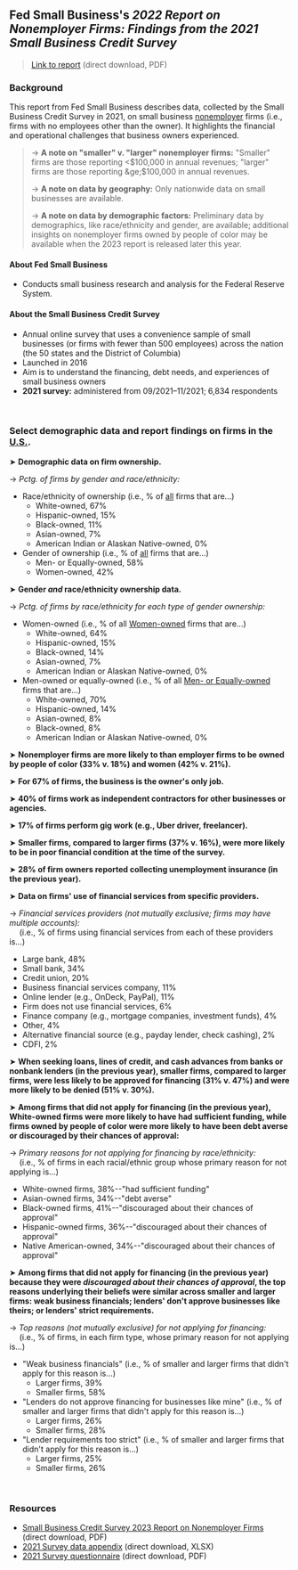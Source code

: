 <br>

## Fed Small Business's *2022 Report on Nonemployer Firms: Findings from the 2021 Small Business Credit Survey*

> [Link to report](https://www.fedsmallbusiness.org/-/media/project/smallbizcredittenant/fedsmallbusinesssite/fedsmallbusiness/files/2022/2022-sbcs-nonemployer-firms.pdf?sc_lang=en&hash=72E038B7A92A51CE35ADBD66C8DBEB12) (direct download, PDF) 

### Background

This report from Fed Small Business describes data, collected by the Small Business Credit Survey in 2021, on small business <ins>nonemployer</ins> firms (i.e., firms with no employees other than the owner). It highlights the financial and operational challenges that business owners experienced.    

> &rarr; **A note on "smaller" v. "larger" nonemployer firms:** "Smaller" firms are those reporting <$100,000 in annual revenues; "larger" firms are those reporting &ge;$100,000 in annual revenues.  
> 
> &rarr; **A note on data by geography:** Only nationwide data on small businesses are available.     
> 
> &rarr; **A note on data by demographic factors:** Preliminary data by demographics, like race/ethnicity and gender, are available; additional insights on nonemployer firms owned by people of color may be available when the 2023 report is released later this year.   

#### About Fed Small Business   

- Conducts small business research and analysis for the Federal Reserve System.       

#### About the Small Business Credit Survey   

- Annual online survey that uses a convenience sample of small businesses (or firms with fewer than 500 employees) across the nation (the 50 states and the District of Columbia)
- Launched in 2016    
- Aim is to understand the financing, debt needs, and experiences of small business owners    
- **2021 survey:** administered from 09/2021&ndash;11/2021; 6,834 respondents    

<br> 

### Select demographic data and report findings on firms in the <ins>U.S.</ins>.    

&#10148; **Demographic data on firm ownership.**    

&rarr; *Pctg. of firms by gender and race/ethnicity:*  
  - Race/ethnicity of ownership (i.e., % of <ins>all</ins> firms that are...)   
    - White-owned, 67%    
    - Hispanic-owned, 15%   
    - Black-owned, 11%    
    - Asian-owned, 7%    
    - American Indian or Alaskan Native-owned, 0%    
  - Gender of ownership (i.e., % of <ins>all</ins> firms that are...)      
    - Men- or Equally-owned, 58%    
    - Women-owned, 42%    

&#10148; **Gender *and* race/ethnicity ownership data.**     

&rarr; *Pctg. of firms by race/ethnicity for each type of gender ownership:*  
  - Women-owned (i.e., % of all <ins>Women-owned</ins> firms that are...)       
    - White-owned, 64%  
    - Hispanic-owned, 15%   
    - Black-owned, 14%      
    - Asian-owned, 7%   
    - American Indian or Alaskan Native-owned, 0%      
  - Men-owned or equally-owned (i.e., % of all <ins>Men- or Equally-owned</ins> firms that are...)          
    - White-owned, 70%  
    - Hispanic-owned, 14%  
    - Asian-owned, 8%      
    - Black-owned, 8%         
    - American Indian or Alaskan Native-owned, 0% 

&#10148; **Nonemployer firms are more likely to than employer firms to be owned by people of color (33% v. 18%) and women (42% v. 21%).**   

&#10148; **For 67% of firms, the business is the owner's only job.**    

&#10148; **40% of firms work as independent contractors for other businesses or agencies.**     

&#10148; **17% of firms perform gig work (e.g., Uber driver, freelancer).**   

&#10148; **Smaller firms, compared to larger firms (37% v. 16%), were more likely to be in poor financial condition at the time of the survey.**   

&#10148; **28% of firm owners reported collecting unemployment insurance (in the previous year).**  

&#10148; **Data on firms' use of financial services from specific providers.**     

&rarr; *Financial services providers (not mutually exclusive; firms may have multiple accounts):*  
&ensp;&ensp; (i.e., % of firms using financial services from each of these providers is...)
  - Large bank, 48%    
  - Small bank, 34%    
  - Credit union, 20%    
  - Business financial services company, 11%    
  - Online lender (e.g., OnDeck, PayPal), 11%    
  - Firm does not use financial services, 6%    
  - Finance company (e.g., mortgage companies, investment funds), 4%    
  - Other, 4%    
  - Alternative financial source (e.g., payday lender, check cashing), 2%    
  - CDFI, 2%    

&#10148; **When seeking loans, lines of credit, and cash advances from banks or nonbank lenders (in the previous year), smaller firms, compared to larger firms, were less likely to be approved for financing (31% v. 47%) and were more likely to be denied (51% v. 30%).**   

&#10148; **Among firms that did not apply for financing (in the previous year), White-owned firms were more likely to have had sufficient funding, while firms owned by people of color were more likely to have been debt averse or discouraged by their chances of approval:**     

&rarr; *Primary reasons for not applying for financing by race/ethnicity:*  
&ensp;&ensp; (i.e., % of firms in each racial/ethnic group whose primary reason for not applying is...)
  - White-owned firms, 38%--"had sufficient funding"    
  - Asian-owned firms, 34%--"debt averse"   
  - Black-owned firms, 41%--"discouraged about their chances of approval"  
  - Hispanic-owned firms, 36%--"discouraged about their chances of approval"    
  - Native American-owned, 34%--"discouraged about their chances of approval"   

&#10148; **Among firms that did not apply for financing (in the previous year) because they were *discouraged about their chances of approval*, the top reasons underlying their beliefs were similar across smaller and larger firms: weak business financials; lenders' don't approve businesses like theirs; or lenders' strict requirements.**    

&rarr; *Top reasons (not mutually exclusive) for not applying for financing:*    
&ensp;&ensp; (i.e., % of firms, in each firm type, whose primary reason for not applying is...)   
  - "Weak business financials" (i.e., % of smaller and larger firms that didn't apply for this reason is...)           
    - Larger firms, 39%   
    - Smaller firms, 58%   
  - "Lenders do not approve financing for businesses like mine" (i.e., % of smaller and larger firms that didn't apply for this reason is...)            
    - Larger firms, 26%   
    - Smaller firms, 28%   
  - "Lender requirements too strict" (i.e., % of smaller and larger firms that didn't apply for this reason is...)          
    - Larger firms, 25%  
    - Smaller firms, 26%   

<br>  

### Resources

-	[Small Business Credit Survey 2023 Report on Nonemployer Firms](https://www.fedsmallbusiness.org/-/media/project/smallbizcredittenant/fedsmallbusinesssite/fedsmallbusiness/files/2022/2022-sbcs-nonemployer-firms.pdf?sc_lang=en&hash=72E038B7A92A51CE35ADBD66C8DBEB12) (direct download, PDF)
-	[2021 Survey data appendix](https://www.fedsmallbusiness.org/-/media/project/smallbizcredittenant/fedsmallbusinesssite/fedsmallbusiness/files/2022/sbcs-nonemployer-firms-appendix-2021.xlsx?sc_lang=en&hash=A43B603EC8076D6B090AE3908149341B) (direct download, XLSX)
-	[2021 Survey questionnaire](https://www.fedsmallbusiness.org/-/media/project/smallbizcredittenant/fedsmallbusinesssite/fedsmallbusiness/files/2021/2021-sbcs-questionnaire.pdf) (direct download, PDF)  

